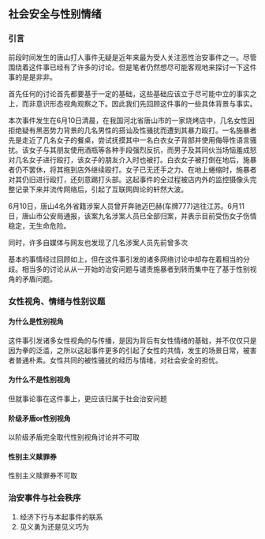 ## 社会安全与性别情绪

### 引言

前段时间发生的唐山打人事件无疑是近年来最为受人关注恶性治安事件之一。尽管围绕着这件事已经有了许多的讨论。但是笔者仍然想尽可能客观地来探讨一下这件事的是是非非。

首先任何的讨论首先都要基于一定的基础，这些基础应该立于尽可能中立的事实之上，而非意识形态视角观察之下。因此我们先回顾这件事的一些具体背景与事实。

本次事件发生在6月10日清晨，在我国河北省唐山市的一家烧烤店中，几名女性因拒绝疑有黑恶势力背景的几名男性的搭讪及性骚扰而遭到其暴力殴打。一名施暴者先是走近了几名女子的餐桌，尝试抚摸其中一名白衣女子背部并使用侮辱性语言骚扰。该女子与其朋友使用酒瓶等各种手段强烈反抗，而男子及其同伙当场恼羞成怒对几名女子进行殴打，该女子的朋友介入时也被打。白衣女子被打倒在地后，施暴者仍不罢休，将其拖到店外继续殴打。女子已无还手之力、在地上蜷缩时，施暴者对其仍旧进行殴打，还刻意踢打头部。这起事件的全过程被店内外的监控摄像头完整记录下来并流传网络后，引起了互联网舆论的轩然大波。

6月10日，唐山4名外省籍涉案人员曾开奔驰迈巴赫(车牌777)逃往江苏。6月11日，唐山市公安局通报，该案九名涉案人员已全部归案，并表示目前受伤女子伤情稳定，无生命危险。

同时，许多自媒体与网友也发现了几名涉案人员先前曾多次

基本的事情经过回顾如上，但在这件事引发的诸多网络讨论中却存在着相当的分歧。相当多的讨论从从一开始的治安问题与谴责施暴者到转而集中在了基于性别视角的矛盾问题。

### 女性视角、情绪与性别议题

#### 为什么是性别视角

这件事引发诸多女性视角的与传播，是因为背后有女性情绪的基础，并不仅仅只是因为拳的泛滥，之所以这起事件更多的引起了女性的共情，发生的场景日常，被害者普通朴素。女性共同的被性骚扰的经历与情绪，对社会安全的担忧。

#### 为什么不是性别视角

但就事论事在这件事上，更应该归属于社会治安问题

#### 阶级矛盾or性别视角

以阶级矛盾完全取代性别视角讨论并不可取

#### 性别主义赎罪券

性别主义赎罪券不可取

### 治安事件与社会秩序

1. 经济下行与本起事件的联系
2. 见义勇为还是见义巧为

